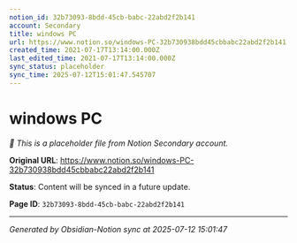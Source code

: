 ```yaml
---
notion_id: 32b73093-8bdd-45cb-babc-22abd2f2b141
account: Secondary
title: windows PC
url: https://www.notion.so/windows-PC-32b730938bdd45cbbabc22abd2f2b141
created_time: 2021-07-17T13:14:00.000Z
last_edited_time: 2021-07-17T13:14:00.000Z
sync_status: placeholder
sync_time: 2025-07-12T15:01:47.545707
---
```


# windows PC

*🔄 This is a placeholder file from Notion Secondary account.*

**Original URL**: https://www.notion.so/windows-PC-32b730938bdd45cbbabc22abd2f2b141

**Status**: Content will be synced in a future update.

**Page ID**: `32b73093-8bdd-45cb-babc-22abd2f2b141`

---

*Generated by Obsidian-Notion sync at 2025-07-12 15:01:47*
